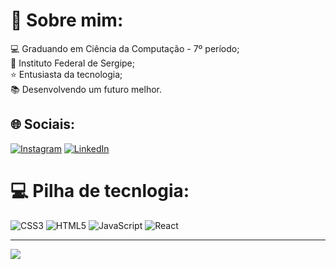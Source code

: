 # 💫 Sobre mim:
💻 Graduando em Ciência da Computação - 7º período;<br>🏫 Instituto Federal de Sergipe;<br>⭐ Entusiasta da tecnologia;<br>📚 Desenvolvendo um futuro melhor.


## 🌐 Sociais:
[![Instagram](https://img.shields.io/badge/Instagram-%23E4405F.svg?logo=Instagram&logoColor=white)](https://instagram.com/douglas.al_/) [![LinkedIn](https://img.shields.io/badge/LinkedIn-%230077B5.svg?logo=linkedin&logoColor=white)](https://linkedin.com/in/douglas) 

# 💻 Pilha de tecnlogia:
![CSS3](https://img.shields.io/badge/css3-%231572B6.svg?style=for-the-badge&logo=css3&logoColor=white) ![HTML5](https://img.shields.io/badge/html5-%23E34F26.svg?style=for-the-badge&logo=html5&logoColor=white) ![JavaScript](https://img.shields.io/badge/javascript-%23323330.svg?style=for-the-badge&logo=javascript&logoColor=%23F7DF1E) ![React](https://img.shields.io/badge/react-%2320232a.svg?style=for-the-badge&logo=react&logoColor=%2361DAFB)

---
[![](https://visitcount.itsvg.in/api?id=Dougl4sAL&icon=0&color=1)](https://visitcount.itsvg.in)

<!-- Proudly created with GPRM ( https://gprm.itsvg.in ) -->

